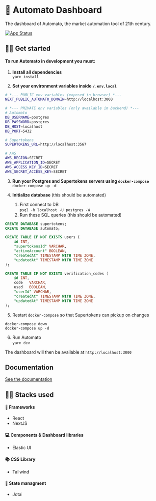 # 🍅 Automato Dashboard
The dashboard of Automato, the market automation tool of 21th century.

[![App Status](https://argocd.automato.firas.cc/api/badge?name=dashboard)](https://argocd.automato.firas.cc/applications/dashboard)

## 🧑‍🎤 Get started

#### To run Automato in development you must:

1. **Install all dependencies**<br>
`yarn install`

2. **Set your environment variables inside `/.env.local`**
```bash
# *--- PUBLIC env variables (exposed in browser) *---
NEXT_PUBLIC_AUTOMATO_DOMAIN=http://localhost:3000

# *--- PRIVATE env variables (only available in backend) *---
# Automato
DB_USERNAME=postgres
DB_PASSWORD=postgres
DB_HOST=localhost
DB_PORT=5432

# Supertokens
SUPERTOKENS_URL=http://localhost:3567

# AWS
AWS_REGION=SECRET
AWS_APPLICATION_ID=SECRET
AWS_ACCESS_KEY_ID=SECRET
AWS_SECRET_ACCESS_KEY=SECRET
```

3. **Run your Postgres and Supertokens servers using `docker-compose`**<br>
`docker-compose up -d`

4. **Initialize database** (this should be automated)
    1. First connect to DB<br>
`psql -h localhost -U postgres -W`
    2. Run these SQL queries (this should be automated)
```sql
CREATE DATABASE supertokens;
CREATE DATABASE automato;

CREATE TABLE IF NOT EXISTS users (
    id INT,
    "supertokensId" VARCHAR,
    "activeAccount" BOOLEAN,
    "createdAt" TIMESTAMP WITH TIME ZONE,
    "updatedAt" TIMESTAMP WITH TIME ZONE
);

CREATE TABLE IF NOT EXISTS verification_codes (
    id INT,
    code   VARCHAR,
    used   BOOLEAN,
    "userId" VARCHAR,
    "createdAt" TIMESTAMP WITH TIME ZONE,
    "updatedAt" TIMESTAMP WITH TIME ZONE
);
```

5. Restart `docker-compose` so that Supertokens can pickup on changes
```
docker-compose down
docker-compose up -d
```

6. Run Automato<br>
`yarn dev`

The dashboard will then be available at `http://localhost:3000`

## Documentation
[See the documentation](./docs/Documentation.md)

## 🧑‍💻 Stacks used

#### 🚀 Frameworks
- React
- NextJS

#### 💻 Components & Dashboard libraries
- Elastic UI

#### 📚 CSS Library
- Tailwind

#### 👻 State managment
- Jotai
